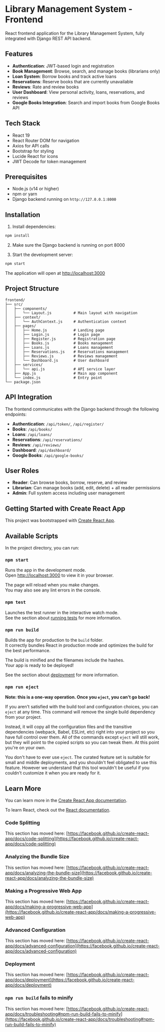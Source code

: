 # Library Management System - Frontend

React frontend application for the Library Management System, fully integrated with Django REST API backend.

## Features

- **Authentication**: JWT-based login and registration
- **Book Management**: Browse, search, and manage books (librarians only)
- **Loan System**: Borrow books and track active loans
- **Reservations**: Reserve books that are currently unavailable
- **Reviews**: Rate and review books
- **User Dashboard**: View personal activity, loans, reservations, and reviews
- **Google Books Integration**: Search and import books from Google Books API

## Tech Stack

- React 19
- React Router DOM for navigation
- Axios for API calls
- Bootstrap for styling
- Lucide React for icons
- JWT Decode for token management

## Prerequisites

- Node.js (v14 or higher)
- npm or yarn
- Django backend running on `http://127.0.0.1:8000`

## Installation

1. Install dependencies:
```bash
npm install
```

2. Make sure the Django backend is running on port 8000

3. Start the development server:
```bash
npm start
```

The application will open at [http://localhost:3000](http://localhost:3000)

## Project Structure

```
frontend/
├── src/
│   ├── components/
│   │   └── Layout.js          # Main layout with navigation
│   ├── context/
│   │   └── AuthContext.js     # Authentication context
│   ├── pages/
│   │   ├── Home.js            # Landing page
│   │   ├── Login.js           # Login page
│   │   ├── Register.js        # Registration page
│   │   ├── Books.js           # Books management
│   │   ├── Loans.js           # Loans management
│   │   ├── Reservations.js    # Reservations management
│   │   ├── Reviews.js         # Reviews management
│   │   └── Dashboard.js       # User dashboard
│   ├── services/
│   │   └── api.js             # API service layer
│   ├── App.js                 # Main app component
│   └── index.js               # Entry point
└── package.json
```

## API Integration

The frontend communicates with the Django backend through the following endpoints:

- **Authentication**: `/api/token/`, `/api/register/`
- **Books**: `/api/books/`
- **Loans**: `/api/loans/`
- **Reservations**: `/api/reservations/`
- **Reviews**: `/api/reviews/`
- **Dashboard**: `/api/dashboard/`
- **Google Books**: `/api/google-books/`

## User Roles

- **Reader**: Can browse books, borrow, reserve, and review
- **Librarian**: Can manage books (add, edit, delete) + all reader permissions
- **Admin**: Full system access including user management

## Getting Started with Create React App

This project was bootstrapped with [Create React App](https://github.com/facebook/create-react-app).

## Available Scripts

In the project directory, you can run:

### `npm start`

Runs the app in the development mode.\
Open [http://localhost:3000](http://localhost:3000) to view it in your browser.

The page will reload when you make changes.\
You may also see any lint errors in the console.

### `npm test`

Launches the test runner in the interactive watch mode.\
See the section about [running tests](https://facebook.github.io/create-react-app/docs/running-tests) for more information.

### `npm run build`

Builds the app for production to the `build` folder.\
It correctly bundles React in production mode and optimizes the build for the best performance.

The build is minified and the filenames include the hashes.\
Your app is ready to be deployed!

See the section about [deployment](https://facebook.github.io/create-react-app/docs/deployment) for more information.

### `npm run eject`

**Note: this is a one-way operation. Once you `eject`, you can't go back!**

If you aren't satisfied with the build tool and configuration choices, you can `eject` at any time. This command will remove the single build dependency from your project.

Instead, it will copy all the configuration files and the transitive dependencies (webpack, Babel, ESLint, etc) right into your project so you have full control over them. All of the commands except `eject` will still work, but they will point to the copied scripts so you can tweak them. At this point you're on your own.

You don't have to ever use `eject`. The curated feature set is suitable for small and middle deployments, and you shouldn't feel obligated to use this feature. However we understand that this tool wouldn't be useful if you couldn't customize it when you are ready for it.

## Learn More

You can learn more in the [Create React App documentation](https://facebook.github.io/create-react-app/docs/getting-started).

To learn React, check out the [React documentation](https://reactjs.org/).

### Code Splitting

This section has moved here: [https://facebook.github.io/create-react-app/docs/code-splitting](https://facebook.github.io/create-react-app/docs/code-splitting)

### Analyzing the Bundle Size

This section has moved here: [https://facebook.github.io/create-react-app/docs/analyzing-the-bundle-size](https://facebook.github.io/create-react-app/docs/analyzing-the-bundle-size)

### Making a Progressive Web App

This section has moved here: [https://facebook.github.io/create-react-app/docs/making-a-progressive-web-app](https://facebook.github.io/create-react-app/docs/making-a-progressive-web-app)

### Advanced Configuration

This section has moved here: [https://facebook.github.io/create-react-app/docs/advanced-configuration](https://facebook.github.io/create-react-app/docs/advanced-configuration)

### Deployment

This section has moved here: [https://facebook.github.io/create-react-app/docs/deployment](https://facebook.github.io/create-react-app/docs/deployment)

### `npm run build` fails to minify

This section has moved here: [https://facebook.github.io/create-react-app/docs/troubleshooting#npm-run-build-fails-to-minify](https://facebook.github.io/create-react-app/docs/troubleshooting#npm-run-build-fails-to-minify)
